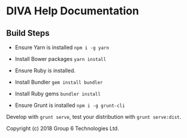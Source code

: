 DIVA Help Documentation
=======================

## Build Steps

- Ensure Yarn is installed `npm i -g yarn`

- Install Bower packages `yarn install`

- Ensure Ruby is installed.

- Install Bundler `gem install bundler`

- Install Ruby gems `bundler install`

- Ensure Grunt is installed `npm i -g grunt-cli`

Develop with `grunt serve`, test your distribution with `grunt serve:dist`.

Copyright (c) 2018 Group 6 Technologies Ltd.
